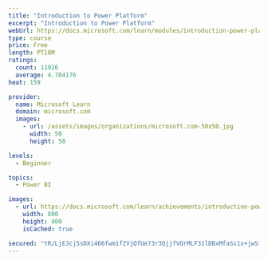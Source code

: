 ```yaml
---
title: "Introduction to Power Platform"
excerpt: "Introduction to Power Platform"
webUrl: https://docs.microsoft.com/learn/modules/introduction-power-platform/
type: course
price: Free
length: PT18M
ratings:
  count: 11926
  average: 4.704176
heat: 159

provider:
  name: Microsoft Learn
  domain: microsoft.com
  images:
    - url: /assets/images/organizations/microsoft.com-50x50.jpg
      width: 50
      height: 50

levels:
  - Beginner

topics:
  - Power BI

images:
  - url: https://docs.microsoft.com/learn/achievements/introduction-power-platform-social.png
    width: 800
    height: 400
    isCached: true

secured: "tR/LjEJcj5sDXi466fwm1fZVjQfUe73r3QjjfVOrMLF31lDBxMfaSs1x+jwSfDknTRsxRHvaKeqV2RvXH4buL+nltzBd1k7g3wSSYyPHXUizkBUSoVYkzRq6TEoYJYQXcFQieBHqNk3L1mvBTUy/t+JdsdlXl+ku++GdT5fYGA54//ttbDSnof281iYw/ifKtOhTDg3YgKsW/PblRkoXrnVbU0oidBemgYv0Is+kfA1CZ/e35GPP3JUavo1UHeFzc47NFo4Pv5Wv/Ho8OILZ0AdOH3W7UYraXhF7r9TdIRoFkflhGHaFtiKIFnMZB0rqQGDW/JboaqHxwLNRbbkYlWRUDag+SZ2Z7a4Jr7eK1DBiNsRrPzhYSEFeeZ13O5s3eZZh7gV2tnFemyksakBO+E2ZVGo9Krn9dAtlfOdKFNU=;cMRmIfvINrZRNSGWiBT8bw=="
---
```


